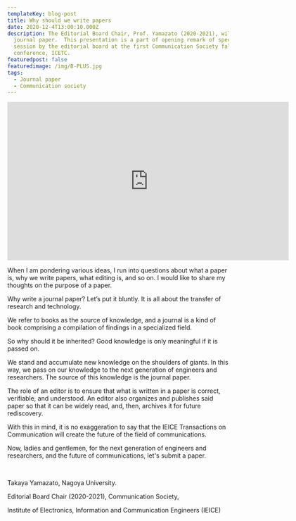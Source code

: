 ```yaml
---
templateKey: blog-post
title: Why should we write papers
date: 2020-12-4T13:00:10.000Z
description: The Editorial Board Chair, Prof. Yamazato (2020-2021), will talk about why we write
  journal paper.  This presentation is a part of opening remark of specail
  session by the editorial board at the first Communication Society falg-ship
  conference, ICETC.
featuredpost: false
featuredimage: /img/B-PLUS.jpg
tags:
  - Journal paper
  - Communication society
---
```


<iframe src="https://player.vimeo.com/video/491092904" width="640" height="360" frameborder="0" allow="autoplay; fullscreen" allowfullscreen></iframe>

When I am pondering various ideas, I run into questions about what a paper is, why we write papers, what editing is, and so on.
I would like to share my thoughts on the purpose of a paper.

Why write a journal paper? Let’s put it bluntly. It is all about the transfer of research and technology.

We refer to books as the source of knowledge, and a journal is a kind of book comprising a compilation of findings in a specialized field.

So why should it be inherited?
Good knowledge is only meaningful if it is passed on.

We stand and accumulate new knowledge on the shoulders of giants. In this way, we pass on our knowledge to the next generation of engineers and researchers. The source of this knowledge is the journal paper.

The role of an editor is to ensure that what is written in a paper is correct, verifiable, and understood. An editor also organizes and publishes said paper so that it can be widely read, and, then, archives it for future rediscovery.

With this in mind, it is no exaggeration to say that the IEICE Transactions on Communication will create the future of the field of communications.

Now, ladies and gentlemen, for the next generation of engineers and researchers, and the future of communications, let's submit a paper.

<br />

Takaya Yamazato, Nagoya University. <br>

Editorial Board Chair (2020-2021), Communication Society,<br>

Institute of Electronics, Information and Communication Engineers (IEICE)
